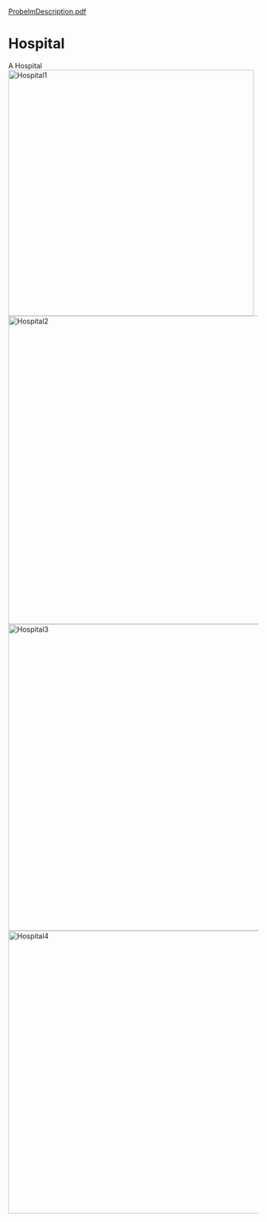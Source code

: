 [ProbelmDescription.pdf](https://github.com/YDihora/Hospital/files/8765736/ProbelmDescription.pdf)
# Hospital
A Hospital
<img width="494" alt="Hospital1" src="https://user-images.githubusercontent.com/97642837/170153279-01d1758f-c631-4724-9292-d7b90f6781c4.png">
<img width="619" alt="Hospital2" src="https://user-images.githubusercontent.com/97642837/170153289-ee234694-8920-412a-99ac-8cecd399e475.png">
<img width="616" alt="Hospital3" src="https://user-images.githubusercontent.com/97642837/170153319-e2c4fd28-cf3d-4bcc-a556-1c8e52094a48.png">
<img width="568" alt="Hospital4" src="https://user-images.githubusercontent.com/97642837/170153336-85b20555-f80a-4390-948f-5cbec600efd6.png">
